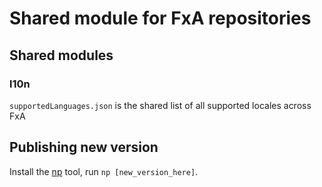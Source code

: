 # Shared module for FxA repositories

## Shared modules

### l10n

`supportedLanguages.json` is the shared list of all supported locales across FxA

## Publishing new version

Install the [np](https://github.com/sindresorhus/np) tool, run `np [new_version_here]`.
